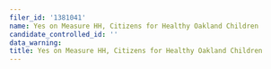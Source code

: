 ```yaml
---
filer_id: '1381041'
name: Yes on Measure HH, Citizens for Healthy Oakland Children
candidate_controlled_id: ''
data_warning: 
title: Yes on Measure HH, Citizens for Healthy Oakland Children
---
```

